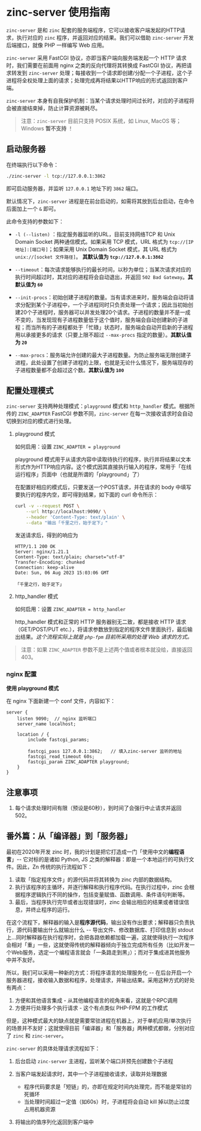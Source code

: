 # zinc-server 使用指南

`zinc-server` 是和 `zinc` 配套的服务端程序，它可以接收客户端发起的HTTP请求，执行对应的 `zinc` 程序，并返回对应的结果。我们可以借助 `zinc-server` 开发后端接口，就像 PHP 一样编写 Web 应用。

`zinc-server` 采用 FastCGI 协议，亦即当客户端向服务端发起一个 HTTP 请求时，我们需要在前面用 nginx 之类的反向代理将其转换成 FastCGI 协议，再把请求转发到 `zinc-server` 处理；每接收到一个请求即创建/分配一个子进程，这个子进程将全权处理上面的请求；处理完成再将结果以HTTP响应的形式返回到客户端。

`zinc-server` 本身有自我保护机制：当某个请求处理时间过长时，对应的子进程将会被直接结束掉，防止计算资源被耗尽。

> 注意：`zinc-server` 目前只支持 POSIX 系统，如 Linux, MacOS 等；Windows **暂不支持** ！

## 启动服务器

在终端执行以下命令：

```bash
./zinc-server -l tcp://127.0.0.1:3862
```

即可启动服务器，并监听 `127.0.0.1` 地址下的 `3862` 端口。

默认情况下，`zinc-server` 进程是在前台启动的，如需将其放到后台启动，在命令后面加上一个 `&` 即可。

此命令支持的参数如下：

  - `-l (--listen)` ：指定服务器监听的URL，目前支持网络TCP 和 Unix Domain Socket 两种通信模式。如果采用 TCP 模式，URL 格式为 `tcp://[IP地址]:[端口号]`；如果采用 Unix Domain Socket 模式，其 URL 格式为 `unix://[socket 文件路径]`。 **其默认值为 `tcp://127.0.0.1:3862`**

  - `--timeout`：每次请求能够执行的最长时间，以秒为单位；当某次请求对应的执行时间超过时，其对应的进程将会自动退出，并返回 `502 Bad Gateway`。**其默认值为 `60`**

  - `--init-procs`：初始创建子进程的数量。当有请求进来时，服务端会自动将请求分配到某个子进程中，一个子进程同时只负责处理一个请求；因此当初始创建20个子进程时，服务器可以并发处理20个请求。子进程的数量并不是一成不变的，当发现现有子进程数量低于这个值时，服务端会自动创建新的子进程；而当所有的子进程都处于「忙碌」状态时，服务端会自动开启新的子进程用以承接更多的请求（只要上限不超过 `--max-procs` 指定的数量）。**其默认值为 `20`**

  - `--max-procs`：服务端允许创建的最大子进程数量。为防止服务端无限创建子进程，此处设置了创建子进程的上限，也就是无论什么情况下，服务端现存的子进程数量都不会超过这个数。**其默认值为 `100`**

## 配置处理模式

`zinc-server` 支持两种处理模式：`playground` 模式和 `http_handler` 模式。根据所传的 `ZINC_ADAPTER` FastCGI 参数不同，`zinc-server` 在每一次接收请求时会自动切换到对应的模式进行处理。

1. playground 模式
    
    如何启用：设置 `ZINC_ADAPTER = playground`

    playground 模式用于从请求内容中读取待执行的程序，执行并将结果以文本形式作为HTTP响应内容。这个模式因其直接执行输入的程序，常用于「在线运行程序」页面中（也就是所谓的「playground」了）

    在配置好相应的模式后，只要发送一个POST请求，并在请求的 body 中填写要执行的程序内空，即可得到结果，如下面的 curl 命令所示：

    ```sh
    curl -v --request POST \
        --url http://localhost:9090/ \
        --header 'Content-Type: text/plain' \
        --data "输出「千里之行，始于足下」"
    ```

    发送请求后，得到的响应为

    ```
    HTTP/1.1 200 OK
    Server: nginx/1.21.1
    Content-Type: text/plain; charset="utf-8"
    Transfer-Encoding: chunked
    Connection: keep-alive
    Date: Sun, 06 Aug 2023 15:03:06 GMT

    「千里之行，始于足下」
    ```

2. http_handler 模式

    如何启用：设置 `ZINC_ADAPTER = http_handler`

    http_handler 模式和正常的 HTTP 服务器别无二致，都是接收 HTTP 请求（GET/POST/PUT etc.），将请求参数放到指定的程序文件里面执行，最后输出结果。_这个流程实际上就是 `php-fpm` 目前所采用的处理 Web 请求的方式。_

    
> 注意：如果 `ZINC_ADAPTER` 参数不是上述两个值或者根本就没给，直接返回 403。

### nginx 配置

**使用 playground 模式**

在 nginx 下面新建一个 conf 文件，内容如下：

```
server {
    listen 9090;  // nginx 监听端口
    server_name localhost;

    location / {
        include fastcgi_params;

        fastcgi_pass 127.0.0.1:3862;   // 填入zinc-server 监听的地址     
        fastcgi_read_timeout 60s;
        fastcgi_param ZINC_ADAPTER playground;
    }
}
```

## 注意事项

1. 每个请求处理时间有限（预设是60秒），到时间了会强行中止请求并返回502。

## 番外篇：从「编译器」到「服务器」

最初在2020年开发 zinc 时，我的计划是把它打造成一门「使用中文的**编程语言**」-- 它对标的是诸如 Python, JS 之类的解释器：即是一个本地运行的可执行文件。因此，Zn 传统的执行流程如下： 

  1. 读取「指定程序文件」的源代码并将其转换为 zinc 内部的数据结构。
  2. 执行该程序的主循环，并逐行解释和执行程序代码。在执行过程中，zinc 会根据程序逻辑执行不同的操作，包括变量赋值、函数调用、条件语句判断等。
  3. 最后，当程序执行完毕或者出现错误时，zinc 会输出相应的结果或者错误信息，并终止程序的运行。

在这个流程下，解释器的输入是**程序源代码**，输出没有作出要求；解释器只负责执行，源代码要输出什么就输出什么 -- 导出文件、修改数据库、打印信息到 stdout 上...同时解释器在执行程序时，会把各路依赖都加载一遍，这就使得执行一次程序会相对「重」一些，这就使得传统的解释器倾向于独立完成所有任务（比如开发一个Web服务，选定一个编程语言就会「一条路走到黑」）；而对于集成进其他服务中并不友好。

所以，我们可以采用一种新的方式：将程序语言的处理服务化 -- 在后台开启一个服务器进程，接收输入数据和程序，处理请求，并输出结果。采用这种方式的好处有两点：

  1. 方便和其他语言集成 - 从其他编程语言的视角来看，这就是个RPC调用
  2. 方便并行处理多个执行请求 - 这个有点类似 PHP-FPM 的工作模式

但是，这种模式最大的缺点就是需要常驻进程在机器上，对于单机应用/单次执行的场景并不友好；这就使得目前「编译器」和「服务器」两种模式都做，分别对应了 `zinc` 和 `zinc-server`。

`zinc-server` 的具体处理请求流程如下：

1. 后台启动 `zinc-server` 主进程，监听某个端口并预先创建数个子进程
2. 当客户端发起请求时，其中一个子进程接收请求，读取并处理数据
    - 程序代码要求是「短链」的，亦即在规定时间内处理完，而不能是常驻的死循环
    - 当处理时间超过一定值（如60s）时，子进程将会自动 kill 掉以防止过度占用机器资源

3. 将输出的值序列化返回到客户端中

